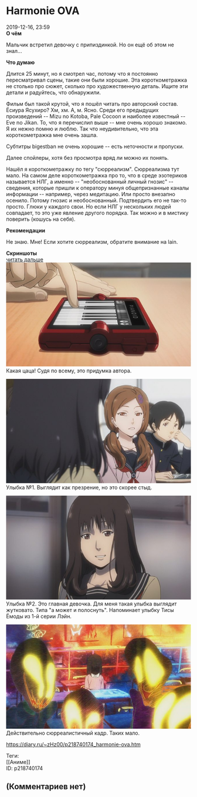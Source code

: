 Harmonie OVA
============

  
2019-12-16, 23:59  
  **О чём**    
   
 Мальчик встретил девочку с припиздинкой. Но он ещё об этом не знал...   
   
  **Что думаю**    
   
 Длится 25 минут, но я смотрел час, потому что я постоянно пересматривал сцены, такие они были хорошие. Эта короткометражка не столько про сюжет, сколько про художественную деталь. Ищите эти детали и радуйтесь, что обнаружили.   
   
 Фильм был такой крутой, что я пошёл читать про авторский состав. Ёсиура Ясухиро? Хм, хм. А, м. Ясно. Среди его предыдущих произведений -- Mizu no Kotoba, Pale Cocoon и наиболее известный -- Eve no Jikan. То, что я перечислил выше -- мне очень хорошо знакомо. Я их нежно помню и люблю. Так что неудивительно, что эта короткометражка мне очень зашла.   
   
 Субтитры bigestban не очень хорошие -- есть неточности и пропуски.   
   
 Далее спойлеры, хотя без просмотра вряд ли можно их понять.   
   
 Нашёл я короткометражку по тегу "сюрреализм". Сюрреализма тут мало. На самом деле короткометражка про то, что в среде эзотериков называется НЛГ, а именно -- "необоснованный личный гнозис" -- сведения, которые пришли к оператору минуя общепризнанные каналы информации -- например, через медитацию. Или просто внезапно осенило. Потому гнозис и необоснованный. Подтвердить его не так-то просто. Глюки у каждого свои. Но если НЛГ у нескольких людей совпадает, то это уже явление другого порядка. Так можно и в мистику поверить (кошусь на себя).   
   
  **Рекомендации**    
   
 Не знаю. Мне! Если хотите сюрреализм, обратите внимание на lain.   
   
  **Скриншоты**    
  [читать дальше](https://zHz00.diary.ru/p218740174.htm?index=1#linkmore218740174m1)       
  [![](pics/sWXVofdl.jpg)](https://i.imgur.com/sWXVofd.jpg)    
 Какая цаца! Судя по всему, это придумка автора.   
   
  [![](pics/6P5uBi8l.jpg)](https://i.imgur.com/6P5uBi8.jpg)    
 Улыбка №1. Выглядит как презрение, но это скорее стыд.   
   
  [![](pics/GnOmF5Sl.jpg)](https://i.imgur.com/GnOmF5S.jpg)    
 Улыбка №2. Это главная девочка. Для меня такая улыбка выглядит жутковато. Типа "а может и полоснуть". Напоминает улыбку Тисы Ёмоды из 1-й серии Лэйн.   
   
  [![](pics/HStpWZEl.jpg)](https://i.imgur.com/HStpWZE.jpg)    
 Действительно сюрреалистичный кадр. Таких мало.   
      
  
<https://diary.ru/~zHz00/p218740174_harmonie-ova.htm>  
  
Теги:  
[[Аниме]]  
ID: p218740174  


(Комментариев нет)
------------------